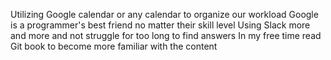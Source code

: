 Utilizing Google calendar or any calendar to organize our workload
Google is a programmer's best friend no matter their skill level
Using Slack more and more and not struggle for too long to find answers
In my free time read Git book to become more familiar with the content
